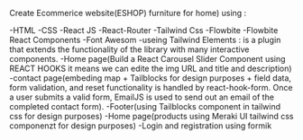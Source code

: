 Create Ecommerice website(ESHOP)  furniture for home)
using :

-HTML
-CSS
-React JS
-React-Router
-Tailwind Css
-Flowbite
-Flowbite React Components
-Font Awesom
-useing Tailwind Elements : is a plugin that extends the functionality of the library with many interactive components.
-Home page(Build a React Carousel Slider Component using REACT HOOKS it means we can edite the img URL and title and description)
-contact page(embeding map + 
Tailblocks for design purposes + 
field data, form validation, and reset functionality is handled by react-hook-form. Once a user submits a valid form, EmailJS is used to send out an email of the completed contact form).
-Footer(using Tailblocks component in tailwind css for design purposes)
-Home page(products using  Meraki UI tailwind css componenzt for design purposes)
-Login and registration using formik


